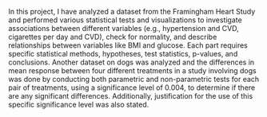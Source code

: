 In this project, I have analyzed a dataset from the Framingham Heart Study and performed various statistical tests and visualizations to investigate associations between different variables 
(e.g., hypertension and CVD, cigarettes per day and CVD), check for normality, and describe relationships between variables like BMI and glucose. Each part requires specific statistical methods, 
hypotheses, test statistics, p-values, and conclusions. 
Another dataset on dogs was analyzed and the differences in mean response between four different treatments in a study involving dogs was done by conducting both parametric and non-parametric tests 
for each pair of treatments, using a significance level of 0.004, to determine if there are any significant differences. Additionally, justification for the use of this specific significance level 
was also stated.

